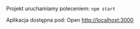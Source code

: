 Projekt uruchamiamy poleceniem:
`npm start`

Aplikacja dostępna pod:
Open [http://localhost:3000](http://localhost:3000)
